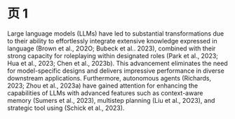 # 页 1
Large language models (LLMs) have led to substantial transformations due to their ability to effortlessly integrate extensive knowledge expressed in language (Brown et al., 2O2O; Bubeck et al.. 2023), combined with their strong capacity for roleplaying within designated roles (Park et al., 2023; Hua et al., 2023; Chen et al., 2023b). This advancement eliminates the need for model-specific designs and delivers impressive performance in diverse downstream applications. Furthermore, autonomous agents (Richards, 2023; Zhou et al., 2023a) have gained attention for enhancing the capabilities of LLMs with advanced features such as context-aware memory (Sumers et al., 2023), multistep planning (Liu et al., 2O23), and strategic tool using (Schick et al., 2023).